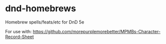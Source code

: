 # dnd-homebrews
Homebrew spells/feats/etc for DnD 5e

For use with: https://github.com/morepurplemorebetter/MPMBs-Character-Record-Sheet
